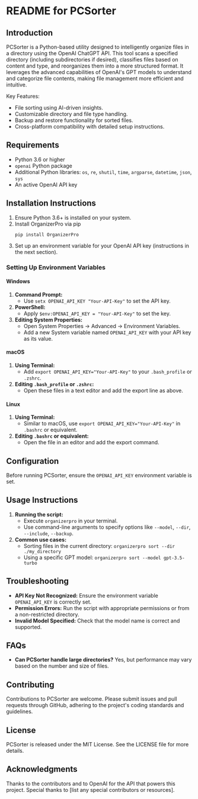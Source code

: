 # README for PCSorter

## Introduction

PCSorter is a Python-based utility designed to intelligently organize files in a directory using the OpenAI ChatGPT API. This tool scans a specified directory (including subdirectories if desired), classifies files based on content and type, and reorganizes them into a more structured format. It leverages the advanced capabilities of OpenAI's GPT models to understand and categorize file contents, making file management more efficient and intuitive.

Key Features:
- File sorting using AI-driven insights.
- Customizable directory and file type handling.
- Backup and restore functionality for sorted files.
- Cross-platform compatibility with detailed setup instructions.

## Requirements

- Python 3.6 or higher
- `openai` Python package
- Additional Python libraries: `os`, `re`, `shutil`, `time`, `argparse`, `datetime`, `json`, `sys`
- An active OpenAI API key

## Installation Instructions

1. Ensure Python 3.6+ is installed on your system.
2. Install OrganizerPro via pip
   ```
   pip install OrganizerPro
   ```
5. Set up an environment variable for your OpenAI API key (instructions in the next section).

### Setting Up Environment Variables

#### Windows

1. **Command Prompt:**
   - Use `setx OPENAI_API_KEY "Your-API-Key"` to set the API key.
2. **PowerShell:**
   - Apply `$env:OPENAI_API_KEY = "Your-API-Key"` to set the key.
3. **Editing System Properties:**
   - Open System Properties -> Advanced -> Environment Variables.
   - Add a new System variable named `OPENAI_API_KEY` with your API key as its value.

#### macOS

1. **Using Terminal:**
   - Add `export OPENAI_API_KEY="Your-API-Key"` to your `.bash_profile` or `.zshrc`.
2. **Editing `.bash_profile` or `.zshrc`:**
   - Open these files in a text editor and add the export line as above.

#### Linux

1. **Using Terminal:**
   - Similar to macOS, use `export OPENAI_API_KEY="Your-API-Key"` in `.bashrc` or equivalent.
2. **Editing `.bashrc` or equivalent:**
   - Open the file in an editor and add the export command.

## Configuration

Before running PCSorter, ensure the `OPENAI_API_KEY` environment variable is set.

## Usage Instructions

1. **Running the script:**
   - Execute `organizerpro` in your terminal.
   - Use command-line arguments to specify options like `--model`, `--dir`, `--include`, `--backup`.
2. **Common use cases:**
   - Sorting files in the current directory: `organizerpro sort --dir ./my_directory`
   - Using a specific GPT model: `organizerpro sort --model gpt-3.5-turbo`

## Troubleshooting

- **API Key Not Recognized:** Ensure the environment variable `OPENAI_API_KEY` is correctly set.
- **Permission Errors:** Run the script with appropriate permissions or from a non-restricted directory.
- **Invalid Model Specified:** Check that the model name is correct and supported.

## FAQs

- **Can PCSorter handle large directories?**
  Yes, but performance may vary based on the number and size of files.

## Contributing

Contributions to PCSorter are welcome. Please submit issues and pull requests through GitHub, adhering to the project's coding standards and guidelines.

## License

PCSorter is released under the MIT License. See the LICENSE file for more details.

## Acknowledgments

Thanks to the contributors and to OpenAI for the API that powers this project. Special thanks to [list any special contributors or resources].